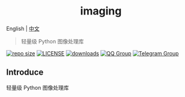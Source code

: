 <h1 align="center">imaging</h1>

English | [中文](README_zh.md)

> 轻量级 Python 图像处理库

[![repo size](https://img.shields.io/github/repo-size/yiyungent/imaging.svg?style=flat)]()
[![LICENSE](https://img.shields.io/github/license/yiyungent/imaging.svg?style=flat)](https://github.com/yiyungent/imaging/blob/main/LICENSE)
[![downloads](https://img.shields.io/pypi/dm/pyimaging.svg?style=flat)](https://pypi.org/project/pyimaging/)
[![QQ Group](https://img.shields.io/badge/QQ%20Group-894031109-deepgreen)](https://jq.qq.com/?_wv=1027&k=q5R82fYN)
[![Telegram Group](https://img.shields.io/badge/Telegram-Group-deepgreen)](https://t.me/xx_dev_group)


## Introduce

轻量级 Python 图像处理库


